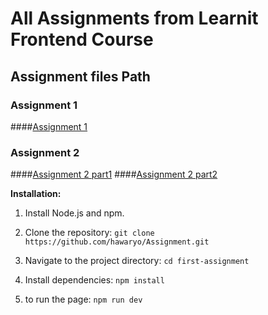 # All Assignments from Learnit Frontend Course

## Assignment files Path

### Assignment 1

####[Assignment 1](<https://github.com/hawaryo/Assignment/tree/05f3ac7cb568a64bebe1f9e55c80175cdd6c3bf1/src/app/(first)>)

### Assignment 2

####[Assignment 2 part1](https://github.com/hawaryo/Assignment/tree/05f3ac7cb568a64bebe1f9e55c80175cdd6c3bf1/src/app/second1) ####[Assignment 2 part2](https://github.com/hawaryo/Assignment/tree/05f3ac7cb568a64bebe1f9e55c80175cdd6c3bf1/src/app/second2)

**Installation:**

1. Install Node.js and npm.

2. Clone the repository: `git clone https://github.com/hawaryo/Assignment.git`

3. Navigate to the project directory: `cd first-assignment`

4. Install dependencies: `npm install`

5. to run the page: `npm run dev`
